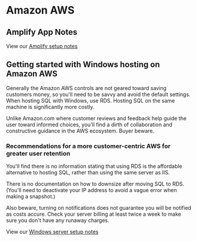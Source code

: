 # Amazon AWS

## Amplify App Notes

View our [Amplify setup notes](amplify)  

## Getting started with Windows hosting on Amazon AWS  

Generally the Amazon AWS controls are not geared toward saving customers money, so you'll need to be savvy and avoid the default settings.  When hosting SQL with Windows, use RDS. Hosting SQL on the same machine is significantly more costly.  

Unlike Amazon.com where customer reviews and feedback help guide the user toward informed choices, you'll find a dirth of collaboration and constructive guidance in the AWS ecosystem. Buyer beware.  

### Recommendations for a more customer-centric AWS for greater user retention

You'll find there is no information stating that using RDS is the affordable alternative to hosting SQL, rather than using the same server as IIS.  

There is no documentation on how to downsize after moving SQL to RDS. (You'll need to deactivate your IP address to avoid a vague error when making a snapshot.)  

Also beware, turning on notifications does not guarantee you will be notified as costs accure. Check your server billing at least twice a week to make sure you don't have any runaway charges.  

View our [Windows server setup notes](../setup/)